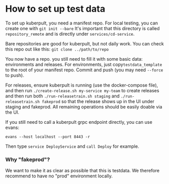 # How to set up test data

To set up kuberpult, you need a manifest repo.
For local testing, you can create one with
`git init --bare`
It's important that this directory is called `repository_remote`
and is directly under `services/cd-service`.

Bare repositories are good for kuberpult, but not daily work.
You can check this repo out like this:
`git clone ../path/to/repo`

You now have a repo.
you still need to fill it with some basic data:
environments and releases.
For environments, just copy`testdata_template` to the root of your manifest repo.
Commit and push (you may need `--force` to push).

For releases, ensure kuberpult is running (use the docker-compose file),
and then run `./create-release.sh my-service my-team` to create releases
and then run both `./run-releasetrain.sh staging`  and `./run-releasetrain.sh fakeprod` so that the release shows up in the UI under staging and fakeprod.
All remaining operations should be easily doable via the UI.

If you still need to call a kuberpult grpc endpoint directly, you can use evans:

`evans --host localhost --port 8443 -r`

Then type `service DeployService` and `call Deploy` for example.


### Why "fakeprod"?
We want to make it as clear as possible that this is testdata.
We therefore recommend to have no "prod" environment locally.
